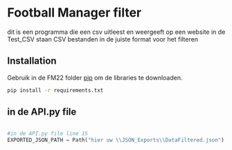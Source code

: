 # Football Manager filter

dit is een programma die een csv uitleest en weergeeft op een website
in de Test_CSV staan CSV bestanden in de juiste format voor het filteren

## Installation

Gebruik in de FM22 folder [pip](https://pip.pypa.io/en/stable/) om de libraries te downloaden.

```bash
pip install -r requirements.txt

```

## in de API.py file

```python

#in de API.py file line 15
EXPORTED_JSON_PATH = Path("hier uw \\JSON_Exports\\DataFiltered.json") path moet tussen folders \\ hebben


```
